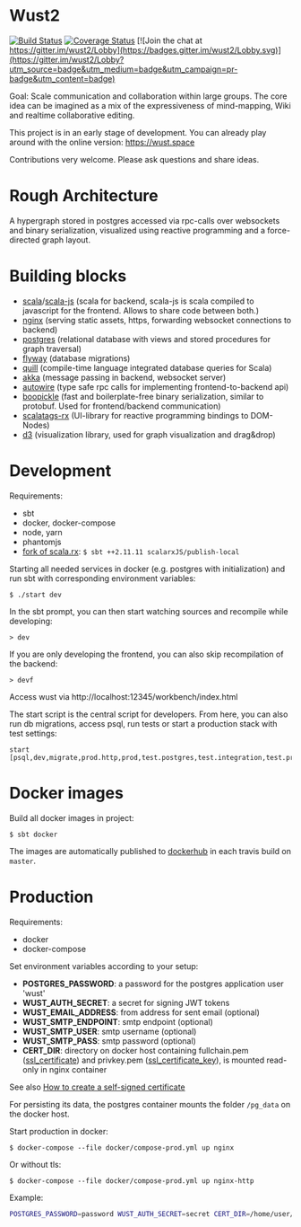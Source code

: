 # Wust2
[![Build Status](https://travis-ci.org/woost/wust2.svg?branch=master)](https://travis-ci.org/woost/wust2)
[![Coverage Status](https://coveralls.io/repos/github/woost/wust2/badge.svg)](https://coveralls.io/github/woost/wust2)
[![Join the chat at https://gitter.im/wust2/Lobby](https://badges.gitter.im/wust2/Lobby.svg)](https://gitter.im/wust2/Lobby?utm_source=badge&utm_medium=badge&utm_campaign=pr-badge&utm_content=badge)

Goal: Scale communication and collaboration within large groups.
The core idea can be imagined as a mix of the expressiveness of mind-mapping, Wiki and realtime collaborative editing.

This project is in an early stage of development. You can already play around with the online version: https://wust.space

Contributions very welcome. Please ask questions and share ideas.

# Rough Architecture
A hypergraph stored in postgres accessed via rpc-calls over websockets and binary serialization, visualized using reactive programming and a force-directed graph layout.

# Building blocks
* [scala](https://github.com/scala/scala)/[scala-js](https://github.com/scala-js/scala-js) (scala for backend, scala-js is scala compiled to javascript for the frontend. Allows to share code between both.)
* [nginx](https://github.com/nginx/nginx) (serving static assets, https, forwarding websocket connections to backend)
* [postgres](https://github.com/postgres/postgres) (relational database with views and stored procedures for graph traversal)
* [flyway](https://github.com/flyway/flyway) (database migrations)
* [quill](https://github.com/getquill/quill) (compile-time language integrated database queries for Scala)
* [akka](https://github.com/akka/akka) (message passing in backend, websocket server)
* [autowire](https://github.com/lihaoyi/autowire) (type safe rpc calls for implementing frontend-to-backend api)
* [boopickle](https://github.com/suzaku-io/boopickle) (fast and boilerplate-free binary serialization, similar to protobuf. Used for frontend/backend communication)
* [scalatags-rx](https://github.com/rtimush/scalatags-rx) (UI-library for reactive programming bindings to DOM-Nodes)
* [d3](https://github.com/d3/d3) (visualization library, used for graph visualization and drag&drop)

# Development
Requirements:
* sbt
* docker, docker-compose
* node, yarn
* phantomjs
* [fork of scala.rx](https://github.com/fdietze/scala.rx): `$ sbt ++2.11.11 scalarxJS/publish-local`

Starting all needed services in docker (e.g. postgres with initialization) and run sbt with corresponding environment variables:
```
$ ./start dev
```

In the sbt prompt, you can then start watching sources and recompile while developing:
```
> dev
```

If you are only developing the frontend, you can also skip recompilation of the backend:
```
> devf
```

Access wust via http://localhost:12345/workbench/index.html

The start script is the central script for developers.
From here, you can also run db migrations, access psql, run tests or start a production stack with test settings:
```
start [psql,dev,migrate,prod.http,prod,test.postgres,test.integration,test.prod.http,test.prod]
```


# Docker images
Build all docker images in project:
```
$ sbt docker
```

The images are automatically published to [dockerhub](https://hub.docker.com/r/woost/) in each travis build on `master`.

# Production
Requirements:
* docker
* docker-compose

Set environment variables according to your setup:
* **POSTGRES_PASSWORD**: a password for the postgres application user 'wust'
* **WUST_AUTH_SECRET**: a secret for signing JWT tokens
* **WUST_EMAIL_ADDRESS**: from address for sent email (optional)
* **WUST_SMTP_ENDPOINT**: smtp endpoint (optional)
* **WUST_SMTP_USER**: smtp username (optional)
* **WUST_SMTP_PASS**: smtp password (optional)
* **CERT_DIR**: directory on docker host containing fullchain.pem ([ssl_certificate](https://nginx.org/en/docs/http/ngx_http_ssl_module.html#ssl_certificate)) and privkey.pem ([ssl_certificate_key](https://nginx.org/en/docs/http/ngx_http_ssl_module.html#ssl_certificate_key)), is mounted read-only in nginx container

See also [How to create a self-signed certificate](https://stackoverflow.com/questions/10175812/how-to-create-a-self-signed-certificate-with-openssl)

For persisting its data, the postgres container mounts the folder `/pg_data` on the docker host.

Start production in docker:
```
$ docker-compose --file docker/compose-prod.yml up nginx
```

Or without tls:
```
$ docker-compose --file docker/compose-prod.yml up nginx-http
```

Example:
```bash
POSTGRES_PASSWORD=password WUST_AUTH_SECRET=secret CERT_DIR=/home/user/certs docker-compose --file docker/compose-prod.yml up nginx
```
